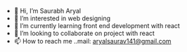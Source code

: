 
- 👋 Hi, I’m Saurabh Aryal
- 👀 I’m interested in web designing
- 🌱 I’m currently learning front end development with react
- 💞️ I’m looking to collaborate on  project with react
- 📫 How to reach me   ..mail: aryalsaurav141@gmail.com
 
<!---
saurabh2059/saurabh2059 is a ✨ special ✨ repository because its `README.md` (this file) appears on your GitHub profile.
You can click the Preview link to take a look at your changes.
--->
